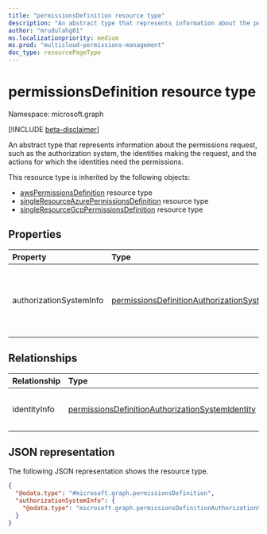 ```yaml
---
title: "permissionsDefinition resource type"
description: "An abstract type that represents information about the permissions request, such as the authorization system, the identities making the request, and the actions that the identities need the permissions for."
author: "mrudulahg01"
ms.localizationpriority: medium
ms.prod: "multicloud-permissions-management"
doc_type: resourcePageType
---
```


# permissionsDefinition resource type

Namespace: microsoft.graph

[!INCLUDE [beta-disclaimer](../../includes/beta-disclaimer.md)]

An abstract type that represents information about the permissions request, such as the authorization system, the identities making the request, and the actions for which the identities need the permissions.

This resource type is inherited by the following objects:

- [awsPermissionsDefinition](../resources/awspermissionsdefinition.md) resource type
- [singleResourceAzurePermissionsDefinition](../resources/singleresourceazurepermissionsdefinition.md) resource type
- [singleResourceGcpPermissionsDefinition](../resources/singleresourcegcppermissionsdefinition.md) resource type

## Properties
|Property|Type|Description|
|:---|:---|:---|
|authorizationSystemInfo|[permissionsDefinitionAuthorizationSystem](../resources/permissionsdefinitionauthorizationsystem.md)|Information relating to the authorization system and permissions assigned.|

## Relationships
|Relationship|Type|Description|
|:---|:---|:---|
|identityInfo|[permissionsDefinitionAuthorizationSystemIdentity](../resources/permissionsdefinitionauthorizationsystemidentity.md)|The identity receiving the actionInfo.|

## JSON representation
The following JSON representation shows the resource type.
<!-- {
  "blockType": "resource",
  "@odata.type": "microsoft.graph.permissionsDefinition"
}
-->
``` json
{
  "@odata.type": "#microsoft.graph.permissionsDefinition",
  "authorizationSystemInfo": {
    "@odata.type": "microsoft.graph.permissionsDefinitionAuthorizationSystem"
  }
}
```

